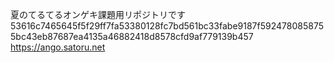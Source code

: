 夏のてるてるオンゲキ課題用リポジトリです
53616c7465645f5f29ff7fa53380128fc7bd561bc33fabe9187f5924780858755bc43eb87687ea4135a46882418d8578cfd9af779139b457
https://ango.satoru.net
